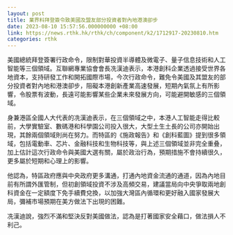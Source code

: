 ```yaml
---
layout: post
title: 業界料拜登簽令致美國及盟友部分投資者對內地港澳卻步
date: 2023-08-10 15:57:56.000000000 +08:00
link: https://news.rthk.hk/rthk/ch/component/k2/1712917-20230810.htm
categories: rthk
---
```


美國總統拜登簽署行政命令，限制對華投資半導體及微電子、量子信息技術和人工智能等三個領域。互聯網專業協會會長冼漢迪表示，本港創科企業透過接受世界各地資本，支持研發工作和開拓國際市場，今次行政命令，難免令美國及其盟友的部分投資者對內地和港澳卻步，阻礙本港創新產業高速發展，短期內氣氛上有所影響，令股票有波動，長遠可能影響某些企業未來發展方向，可能避開敏感的三個領域。

身兼港區全國人大代表的冼漢迪表示，在三個領域之中，本港人工智能走得比較前，大學實驗室、數碼港和科學園公司投入很大，大型土生土長的公司亦開始出現，其餘兩個領域則尚在努力。而特區的《施政報告》和《創科藍圖》提到很多領域，包括電動車、芯片、金融科技和生物科技等，與上述三個領域並非完全重叠，加上估計這次行政命令與美國大選有關，屬於政治行為，預期措施不會持續很久，更多屬於短期和心理上的影響。

他認為，特區政府應與中央政府更多溝通，打通內地資金流通的通道，因為內地目前有所謂外匯管制，但初創領域投資不涉及高頻交易，建議當局向中央爭取兩地創科資金在一定額度下免手續費兌換，以加強大灣區內循環和更好融入國家發展大局，彌補市場預期在美方做法下出現的困難。

冼漢迪說，強烈不滿和堅決反對美國做法，認為是打著國家安全藉口，做法損人不利己。
